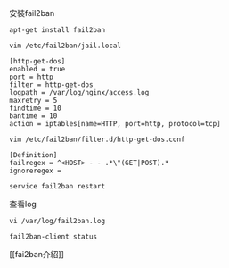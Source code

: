 安裝fail2ban
```
apt-get install fail2ban
```
```
vim /etc/fail2ban/jail.local
```
```
[http-get-dos]
enabled = true
port = http
filter = http-get-dos
logpath = /var/log/nginx/access.log
maxretry = 5 
findtime = 10
bantime = 10
action = iptables[name=HTTP, port=http, protocol=tcp]
```
```
vim /etc/fail2ban/filter.d/http-get-dos.conf
```
```
[Definition]
failregex = ^<HOST> - - .*\"(GET|POST).*
ignoreregex =
```
```
service fail2ban restart
```
查看log
```
vi /var/log/fail2ban.log
```
```
fail2ban-client status
```
[[fai2ban介紹]]